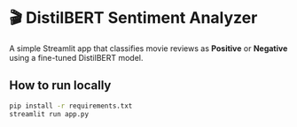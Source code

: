 # 🎬 DistilBERT Sentiment Analyzer
A simple Streamlit app that classifies movie reviews as **Positive** or **Negative** using a fine-tuned DistilBERT model.

## How to run locally
```bash
pip install -r requirements.txt
streamlit run app.py

